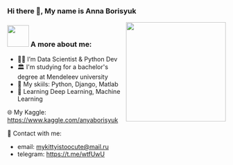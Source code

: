 ### Hi there 👋, My name is Anna Borisyuk
<img align='right' src="https://camo.githubusercontent.com/bc5c77acb656737f31a814e6b1406b4a7d6561bf910db19b23ae228aa6aa6f6c/68747470733a2f2f6d656469612e67697068792e636f6d2f6d656469612f6457784f33364a7a643662545374356449592f67697068792e676966" width="230">

### <img src="https://media.giphy.com/media/VgCDAzcKvsR6OM0uWg/giphy.gif" width="50"> A more about me:
- 👩‍💻 I’m Data Scientist & Python Dev <br>
- 🏛️ I'm studying for a bachelor's degree at Mendeleev university <br>
- 👾 My skiils: Python, Django, Matlab <br>
- 🤖 Learning Deep Learning, Machine Learning <br>

🌐 My Kaggle: https://www.kaggle.com/anyaborisyuk

💌 Contact with me:
- email: mykittyistoocute@mail.ru
- telegram: https://t.me/wtfUwU
